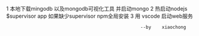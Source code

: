 1 本地下载mingodb  以及mongodb可视化工具  并启动mongo
2 热启动nodejs   $supervisor app      如果缺少supervisor  npm全局安装
3 用 vscode 启动web服务





                                                      --by    xiaochong